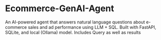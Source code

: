 # Ecommerce-GenAI-Agent
An AI-powered agent that answers natural language questions about e-commerce sales and ad performance using LLM + SQL. Built with FastAPI, SQLite, and local (Ollama) model. Includes Query as well as results
